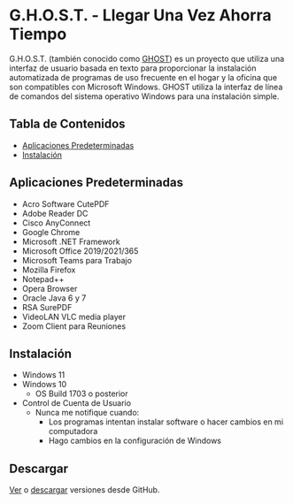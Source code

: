 # G.H.O.S.T. - Llegar Una Vez Ahorra Tiempo
G.H.O.S.T. (también conocido como [GHOST](https://github.com/nyhtml/GHOST)) es un proyecto que utiliza una interfaz de usuario basada en texto para proporcionar la instalación automatizada de programas de uso frecuente en el hogar y la oficina que son compatibles con Microsoft Windows. GHOST utiliza la interfaz de línea de comandos del sistema operativo Windows para una instalación simple.

## Tabla de Contenidos
* [Aplicaciones Predeterminadas](#default-apps)
* [Instalación](#installation)

## Aplicaciones Predeterminadas
* Acro Software CutePDF
* Adobe Reader DC
* Cisco AnyConnect
* Google Chrome
* Microsoft .NET Framework
* Microsoft Office 2019/2021/365
* Microsoft Teams para Trabajo
* Mozilla Firefox
* Notepad++
* Opera Browser
* Oracle Java 6 y 7
* RSA SurePDF
* VideoLAN VLC media player
* Zoom Client para Reuniones

## Instalación
* Windows 11
* Windows 10
  * OS Build 1703 o posterior
* Control de Cuenta de Usuario
  * Nunca me notifique cuando:
    * Los programas intentan instalar software o hacer cambios en mi computadora
    * Hago cambios en la configuración de Windows

## Descargar
[Ver](https://github.com/nyhtml/GHOST/releases/) o [descargar](https://github.com/nyhtml/GHOST/releases/latest/download/GHOST.zip) versiones desde GitHub.
